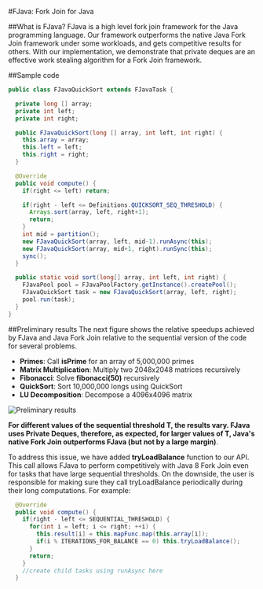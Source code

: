 #FJava: Fork Join for Java

##What is FJava?
FJava is a high level fork join framework for the Java programming language. 
Our framework outperforms the native Java Fork Join framework under some workloads, and gets competitive 
results for others. With our implementation, we demonstrate that private deques 
are an effective work stealing algorithm for a Fork Join framework.

##Sample code

```java
public class FJavaQuickSort extends FJavaTask {

  private long [] array;
  private int left;
  private int right;

  public FJavaQuickSort(long [] array, int left, int right) {
    this.array = array;
    this.left = left;
    this.right = right;
  }

  @Override
  public void compute() {
    if(right <= left) return;

    if(right - left <= Definitions.QUICKSORT_SEQ_THRESHOLD) {
      Arrays.sort(array, left, right+1);
      return;
    }
    int mid = partition();
    new FJavaQuickSort(array, left, mid-1).runAsync(this);
    new FJavaQuickSort(array, mid+1, right).runSync(this);
    sync();
  }

  public static void sort(long[] array, int left, int right) {
    FJavaPool pool = FJavaPoolFactory.getInstance().createPool();
    FJavaQuickSort task = new FJavaQuickSort(array, left, right);
    pool.run(task);
  }
}
```

##Preliminary results
The next figure shows the relative speedups achieved by FJava and Java Fork Join relative to 
the sequential version of the code for several problems.

- **Primes**: Call **isPrime** for an array of 5,000,000 primes
- **Matrix Multiplication**: Multiply two 2048x2048 matrices recursively
- **Fibonacci**: Solve **fibonacci(50)** recursively
- **QuickSort**: Sort 10,000,000 longs using QuickSort
- **LU Decomposition**: Decompose a 4096x4096 matrix

![Preliminary results](http://www.andrew.cmu.edu/user/ikaveror/15618/images/speedup-github.png?1)

**For different values of the sequential threshold T, the results vary. 
FJava uses Private Deques, therefore, as expected, for larger values of T, 
Java's native Fork Join outperforms FJava (but not by a large margin)**.

To address this issue, we have added **tryLoadBalance** function to our API. This call allows FJava to perform competitively with Java 8 Fork Join even for tasks that have large sequential thresholds. On the downside, the user is responsible for making sure they call tryLoadBalance periodically during their long computations. For example:

```java
  @Override
  public void compute() { 
    if(right - left <= SEQUENTIAL_THRESHOLD) {
      for(int i = left; i <= right; ++i) {
        this.result[i] = this.mapFunc.map(this.array[i]);
        if(i % ITERATIONS_FOR_BALANCE == 0) this.tryLoadBalance();
      }
      return;
    }
    //create child tasks using runAsync here
  }
```
